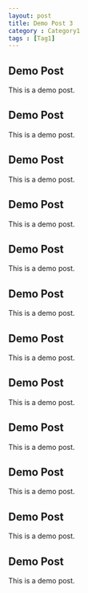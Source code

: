 ```yaml
---
layout: post
title: Demo Post 3
category : Category1
tags : [Tag1]
---
```


## Demo Post

This is a demo post.


## Demo Post

This is a demo post.


## Demo Post

This is a demo post.


## Demo Post

This is a demo post.


## Demo Post

This is a demo post.


## Demo Post

This is a demo post.


## Demo Post

This is a demo post.


## Demo Post

This is a demo post.


## Demo Post

This is a demo post.


## Demo Post

This is a demo post.


## Demo Post

This is a demo post.


## Demo Post

This is a demo post.





